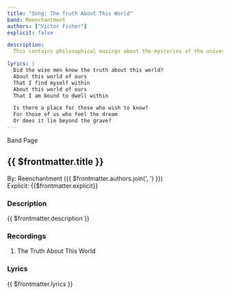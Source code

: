 ```yaml
---
title: "Song: The Truth About This World"
band: Reenchantment
authors: ["Victor Fisher"]
explicit: false

description: 
  This contains philosophical musings about the mysteries of the universe.

lyrics: |
  Did the wise men know the truth about this world?
  About this world of ours
  That I find myself within
  About this world of ours
  That I am bound to dwell within

  Is there a place for those who wish to know?
  For those of us who feel the dream
  Or does it lie beyond the grave?
---
```


<g-link to="/band/reenchantment">Band Page</g-link>

## {{ $frontmatter.title }}

By: <g-link to="/band/reenchantment">Reenchantment</g-link> ({{ $frontmatter.authors.join(', ') }})  
Explicit: {{$frontmatter.explicit}}

### Description

<vue-markdown>{{ $frontmatter.description }}</vue-markdown>

### Recordings

1. <g-link to="/recording/the-truth-about-this-world">The Truth About This World</g-link>

### Lyrics

<vue-markdown>{{ $frontmatter.lyrics }}</vue-markdown>
